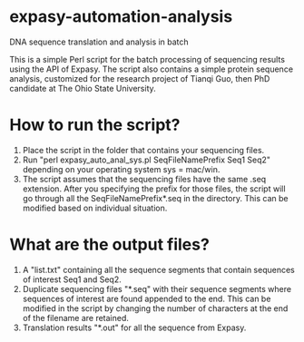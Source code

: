 # expasy-automation-analysis
DNA sequence translation and analysis in batch

This is a simple Perl script for the batch processing of sequencing results using the API of Expasy. The script also contains a simple protein sequence analysis, customized for the research project of Tianqi Guo, then PhD candidate at The Ohio State University.

# How to run the script?
1. Place the script in the folder that contains your sequencing files.
2. Run "perl expasy_auto_anal_sys.pl SeqFileNamePrefix Seq1 Seq2" depending on your operating system sys = mac/win.
3. The script assumes that the sequencing files have the same .seq extension. After you specifying the prefix for those files, the script will go through all the SeqFileNamePrefix*.seq in the directory. This can be modified based on individual situation.

# What are the output files?
1. A "list.txt" containing all the sequence segments that contain sequences of interest Seq1 and Seq2.
2. Duplicate sequencing files "*.seq" with their sequence segments where sequences of interest are found appended to the end. This can be modified in the script by changing the number of characters at the end of the filename are retained.
3. Translation results "*.out" for all the sequence from Expasy.
